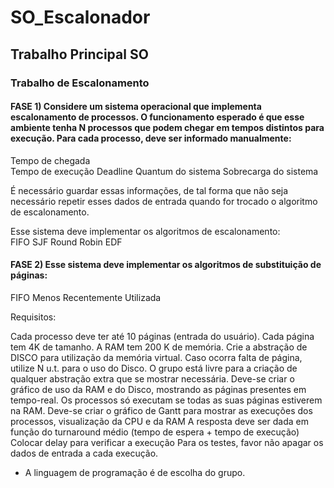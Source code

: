 # SO_Escalonador

## Trabalho Principal SO

### Trabalho de Escalonamento


#### FASE 1) Considere um sistema operacional que implementa escalonamento de processos. O funcionamento esperado é que esse ambiente tenha N processos que podem chegar em tempos distintos para execução. Para cada processo, deve ser informado manualmente:
Tempo de chegada  
Tempo de execução
Deadline
Quantum do sistema
Sobrecarga do sistema

É necessário guardar essas informações, de tal forma que não seja necessário repetir esses dados de entrada quando for trocado o algoritmo de escalonamento.

Esse sistema deve implementar os algoritmos de escalonamento:  
FIFO
SJF
Round Robin
EDF

#### FASE 2) Esse sistema deve implementar os algoritmos de substituição de páginas:
FIFO
Menos Recentemente Utilizada

Requisitos: 

Cada processo deve ter até 10 páginas (entrada do usuário). Cada página tem 4K de tamanho. A RAM tem 200 K de memória.
Crie a abstração de DISCO para utilização da memória virtual. Caso ocorra falta de página, utilize N u.t. para o uso do Disco. 
O grupo está livre para a criação de qualquer abstração extra que se mostrar necessária.
Deve-se criar o gráfico de uso da RAM e do Disco, mostrando as páginas presentes em tempo-real.
Os processos só executam se todas as suas páginas estiverem na RAM.
Deve-se criar o gráfico de Gantt para mostrar as execuções dos processos, visualização da CPU e da RAM
A resposta deve ser dada em função do turnaround médio (tempo de espera + tempo de execução)
Colocar delay para verificar a execução 
Para os testes, favor não apagar os dados de entrada a cada execução.
-  A linguagem de programação é de escolha do grupo.
